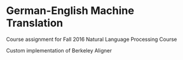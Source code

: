 # German-English Machine Translation

Course assignment for Fall 2016 Natural Language Processing Course

Custom implementation of Berkeley Aligner
